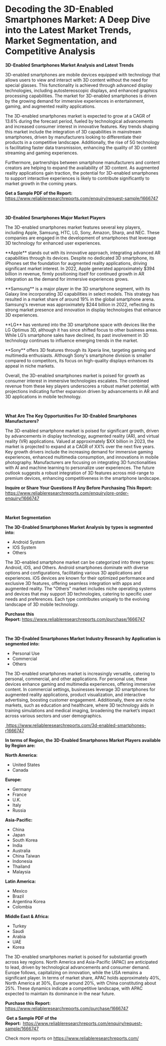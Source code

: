 <p><h1>Decoding the 3D-Enabled Smartphones Market: A Deep Dive into the Latest Market Trends, Market Segmentation, and Competitive Analysis</h1></p><p><strong>3D-Enabled Smartphones Market Analysis and Latest Trends</strong></p>
<p><p>3D-enabled smartphones are mobile devices equipped with technology that allows users to view and interact with 3D content without the need for special glasses. This functionality is achieved through advanced display technologies, including autostereoscopic displays, and enhanced graphics processing capabilities. The market for 3D-enabled smartphones is driven by the growing demand for immersive experiences in entertainment, gaming, and augmented reality applications.</p><p>The 3D-enabled smartphones market is expected to grow at a CAGR of 13.6% during the forecast period, fueled by technological advancements and increased consumer interest in innovative features. Key trends shaping this market include the integration of 3D capabilities in mainstream smartphones, driven by manufacturers looking to differentiate their products in a competitive landscape. Additionally, the rise of 5G technology is facilitating faster data transmission, enhancing the quality of 3D content streaming and gaming experiences.</p><p>Furthermore, partnerships between smartphone manufacturers and content creators are helping to expand the availability of 3D content. As augmented reality applications gain traction, the potential for 3D-enabled smartphones to support interactive experiences is likely to contribute significantly to market growth in the coming years.</p></p>
<p><strong>Get a Sample PDF of the Report:&nbsp;</strong> <a href="https://www.reliableresearchreports.com/enquiry/request-sample/1666747?utm_campaign=2734&utm_medium=2&utm_source=Github&utm_content=ia&utm_term=06042025&utm_id=3d-enabled-smartphones">https://www.reliableresearchreports.com/enquiry/request-sample/1666747</a></p>
<p>&nbsp;</p>
<p><strong>3D-Enabled Smartphones Major Market Players</strong></p>
<p><p>The 3D-enabled smartphones market features several key players, including Apple, Samsung, HTC, LG, Sony, Amazon, Sharp, and NEC. These companies are engaged in the development of smartphones that leverage 3D technology for enhanced user experiences. </p><p>**Apple** stands out with its innovative approach, integrating advanced AR capabilities through its devices. Despite no dedicated 3D smartphone, its iPhones set the foundation for augmented reality applications, driving significant market interest. In 2022, Apple generated approximately $394 billion in revenue, firmly positioning itself for continued growth in AR integration as the demand for immersive experiences grows.</p><p>**Samsung** is a major player in the 3D smartphone segment, with its Galaxy line incorporating 3D capabilities in select models. This strategy has resulted in a market share of around 19% in the global smartphone arena. Samsung's revenue was approximately $244 billion in 2022, reflecting its strong market presence and innovation in display technologies that enhance 3D experiences.</p><p>**LG** has ventured into the 3D smartphone space with devices like the LG Optimus 3D, although it has since shifted focus to other business areas. While LG’s smartphone sales have declined, its past involvement in 3D technology continues to influence emerging trends in the market.</p><p>**Sony** offers 3D features through its Xperia line, targeting gaming and multimedia enthusiasts. Although Sony's smartphone division is smaller compared to competitors, its focus on high-quality displays enhances its appeal in niche markets.</p><p>Overall, the 3D-enabled smartphones market is poised for growth as consumer interest in immersive technologies escalates. The combined revenue from these key players underscores a robust market potential, with projections indicating further expansion driven by advancements in AR and 3D applications in mobile technology.</p></p>
<p>&nbsp;</p>
<p><strong>What Are The Key Opportunities For 3D-Enabled Smartphones Manufacturers?</strong></p>
<p><p>The 3D-enabled smartphone market is poised for significant growth, driven by advancements in display technology, augmented reality (AR), and virtual reality (VR) applications. Valued at approximately $XX billion in 2023, the market is projected to expand at a CAGR of XX% over the next five years. Key growth drivers include the increasing demand for immersive gaming experiences, enhanced multimedia consumption, and innovations in mobile photography. Manufacturers are focusing on integrating 3D functionalities with AI and machine learning to personalize user experiences. The future outlook suggests a robust integration of 3D features across mid-range to premium devices, enhancing competitiveness in the smartphone landscape.</p></p>
<p><strong>Inquire or Share Your Questions If Any Before Purchasing This Report:</strong> <a href="https://www.reliableresearchreports.com/enquiry/pre-order-enquiry/1666747?utm_campaign=2734&utm_medium=2&utm_source=Github&utm_content=ia&utm_term=06042025&utm_id=3d-enabled-smartphones">https://www.reliableresearchreports.com/enquiry/pre-order-enquiry/1666747</a></p>
<p>&nbsp;</p>
<p><strong>Market Segmentation</strong></p>
<p><strong>The 3D-Enabled Smartphones Market Analysis by types is segmented into:</strong></p>
<p><ul><li>Android System</li><li>IOS System</li><li>Others</li></ul></p>
<p><p>The 3D-enabled smartphone market can be categorized into three types: Android, iOS, and Others. Android smartphones dominate with diverse options and configurations, facilitating various 3D applications and experiences. iOS devices are known for their optimized performance and exclusive 3D features, offering seamless integration with apps and augmented reality. The "Others" market includes niche operating systems and devices that may support 3D technologies, catering to specific user needs and preferences. Each type contributes uniquely to the evolving landscape of 3D mobile technology.</p></p>
<p><strong>Purchase this Report:&nbsp;</strong><a href="https://www.reliableresearchreports.com/purchase/1666747?utm_campaign=2734&utm_medium=2&utm_source=Github&utm_content=ia&utm_term=06042025&utm_id=3d-enabled-smartphones">https://www.reliableresearchreports.com/purchase/1666747</a></p>
<p>&nbsp;</p>
<p><strong>The 3D-Enabled Smartphones Market Industry Research by Application is segmented into:</strong></p>
<p><ul><li>Personal Use</li><li>Commercial</li><li>Others</li></ul></p>
<p><p>The 3D-enabled smartphones market is increasingly versatile, catering to personal, commercial, and other applications. For personal use, these devices enhance gaming and multimedia experiences, offering immersive content. In commercial settings, businesses leverage 3D smartphones for augmented reality applications, product visualization, and interactive advertising, boosting customer engagement. Additionally, there are niche markets, such as education and healthcare, where 3D technology aids in training simulations and medical imaging, broadening the market’s impact across various sectors and user demographics.</p></p>
<p><a href="https://www.reliableresearchreports.com/3d-enabled-smartphones-r1666747?utm_campaign=2734&utm_medium=2&utm_source=Github&utm_content=ia&utm_term=06042025&utm_id=3d-enabled-smartphones">&nbsp;https://www.reliableresearchreports.com/3d-enabled-smartphones-r1666747</a></p>
<p><strong>In terms of Region, the 3D-Enabled Smartphones Market Players available by Region are:</strong></p>
<p>
    <p> <strong> North America: </strong>
        <ul>
            <li>United States</li>
            <li>Canada</li>
        </ul>
        </p> 
    <p> <strong> Europe: </strong>
        <ul>
            <li>Germany</li>
            <li>France</li>
            <li>U.K.</li>
            <li>Italy</li>
            <li>Russia</li>
        </ul>
        </p> 
    <p> <strong> Asia-Pacific: </strong>
        <ul>
            <li>China</li>
            <li>Japan</li>
            <li>South Korea</li>
            <li>India</li>
            <li>Australia</li>
            <li>China Taiwan</li>
            <li>Indonesia</li>
            <li>Thailand</li>
            <li>Malaysia</li>
        </ul>
        </p> 
    <p> <strong> Latin America: </strong>
        <ul>
            <li>Mexico</li>
            <li>Brazil</li>
            <li>Argentina Korea</li>
            <li>Colombia</li>
        </ul>
        </p> 
    <p> <strong> Middle East & Africa: </strong>
        <ul>
            <li>Turkey</li>
            <li>Saudi</li>
            <li>Arabia</li>
            <li>UAE</li>
            <li>Korea</li>
        </ul>
    </p>
    </p>
<p><p>The 3D-enabled smartphones market is poised for substantial growth across key regions. North America and Asia-Pacific (APAC) are anticipated to lead, driven by technological advancements and consumer demand. Europe follows, capitalizing on innovation, while the USA remains a significant player. In terms of market share, APAC holds approximately 40%, North America at 30%, Europe around 20%, with China constituting about 25%. These dynamics indicate a competitive landscape, with APAC expected to maintain its dominance in the near future.</p></p>
<p><strong>Purchase this Report: </strong><a href="https://www.reliableresearchreports.com/purchase/1666747?utm_campaign=2734&utm_medium=2&utm_source=Github&utm_content=ia&utm_term=06042025&utm_id=3d-enabled-smartphones">https://www.reliableresearchreports.com/purchase/1666747</a></p>
<p>&nbsp;<strong>Get a Sample PDF of the Report:&nbsp;&nbsp;</strong><a href="https://www.reliableresearchreports.com/enquiry/request-sample/1666747?utm_campaign=2734&utm_medium=2&utm_source=Github&utm_content=ia&utm_term=06042025&utm_id=3d-enabled-smartphones">https://www.reliableresearchreports.com/enquiry/request-sample/1666747</a></p>
<p><strong></strong></p>
<p>Check more reports on <a href="https://www.reliableresearchreports.com/?utm_campaign=2734&utm_medium=2&utm_source=Github&utm_content=ia&utm_term=06042025&utm_id=3d-enabled-smartphones">https://www.reliableresearchreports.com/</a></p>